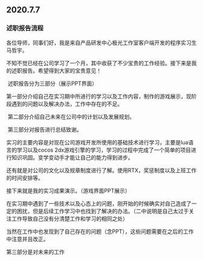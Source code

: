 ## 2020.7.7

### 述职报告流程

​		各位导师，同事们好，我是来自产品研发中心极光工作室客户端开发的程序实习生马哲宇。

​		不知不觉已经在公司学习了一个月，其中收获了不少宝贵的工作经验。接下来是我的述职报告。希望得到大家的宝贵意见！

​		述职报告分为三部分（展示PPT界面）

​		第一部分介绍自己在实习期中所进行的学习以及工作内容，制作的游戏展示，现阶段遇到的问题以及解决办法，工作中存在的不足。

​		第二部分介绍自己未来在公司中的计划以及发展规划。

​		第三部分对报告进行总结致谢。



实习的主要内容是对现在公司游戏开发所使用的基础技术进行学习，主要是lua语言的学习以及cocos 2dx游戏引擎的学习，学习的过程中完成了一个简单的项目进行知识巩固。变学变动手才能让自己的能力得到进步。

还有就是对公司的文化以及规章制度进行了解。使用RTX，奖惩制度以及上班工作的时间安排等。

接下来就是我的实习成果演示。（游戏界面PPT展示）

在实习期中遇到了一些技术以及心态上的问题，刚开始的时候确实对自己造成了一定的困扰，但是后续工作学习中也找到了解决的办法。（二中说明是自己太过于关注工作导致自己没有分清楚工作和学习的相同之处）

当然在工作中也发现到了自己存在的问题（念PPT），这些问题需要在之后的工作中注意并且改正。

第三部分是对未来的工作





​		

